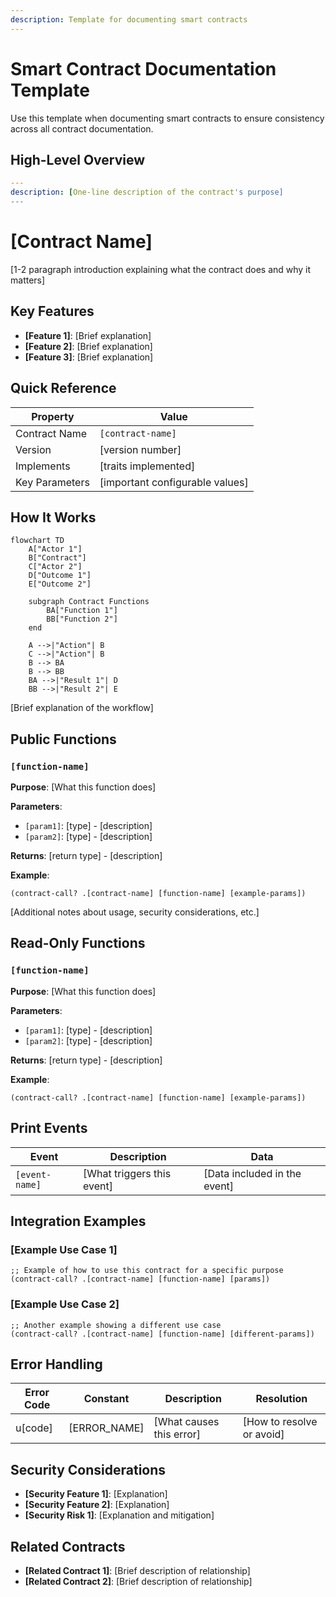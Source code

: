 ```yaml
---
description: Template for documenting smart contracts
---
```


# Smart Contract Documentation Template

Use this template when documenting smart contracts to ensure consistency across all contract documentation.

## High-Level Overview

```yaml
---
description: [One-line description of the contract's purpose]
---
```

# [Contract Name]

[1-2 paragraph introduction explaining what the contract does and why it matters]

## Key Features

- **[Feature 1]**: [Brief explanation]
- **[Feature 2]**: [Brief explanation]
- **[Feature 3]**: [Brief explanation]

## Quick Reference

| Property       | Value                           |
| -------------- | ------------------------------- |
| Contract Name  | `[contract-name]`               |
| Version        | [version number]                |
| Implements     | [traits implemented]            |
| Key Parameters | [important configurable values] |

## How It Works

```mermaid
flowchart TD
    A["Actor 1"]
    B["Contract"]
    C["Actor 2"]
    D["Outcome 1"]
    E["Outcome 2"]
    
    subgraph Contract Functions
        BA["Function 1"]
        BB["Function 2"]
    end
    
    A -->|"Action"| B
    C -->|"Action"| B
    B --> BA
    B --> BB
    BA -->|"Result 1"| D
    BB -->|"Result 2"| E
```

[Brief explanation of the workflow]

## Public Functions

### `[function-name]`

**Purpose**: [What this function does]

**Parameters**:

- `[param1]`: [type] - [description]
- `[param2]`: [type] - [description]

**Returns**: [return type] - [description]

**Example**:

```clarity
(contract-call? .[contract-name] [function-name] [example-params])
```

[Additional notes about usage, security considerations, etc.]

## Read-Only Functions

### `[function-name]`

**Purpose**: [What this function does]

**Parameters**:

- `[param1]`: [type] - [description]
- `[param2]`: [type] - [description]

**Returns**: [return type] - [description]

**Example**:

```clarity
(contract-call? .[contract-name] [function-name] [example-params])
```

## Print Events

| Event          | Description                | Data                         |
| -------------- | -------------------------- | ---------------------------- |
| `[event-name]` | [What triggers this event] | [Data included in the event] |

## Integration Examples

### [Example Use Case 1]

```clarity
;; Example of how to use this contract for a specific purpose
(contract-call? .[contract-name] [function-name] [params])
```

### [Example Use Case 2]

```clarity
;; Another example showing a different use case
(contract-call? .[contract-name] [function-name] [different-params])
```

## Error Handling

| Error Code | Constant     | Description              | Resolution                |
| ---------- | ------------ | ------------------------ | ------------------------- |
| u[code]    | [ERROR_NAME] | [What causes this error] | [How to resolve or avoid] |

## Security Considerations

- **[Security Feature 1]**: [Explanation]
- **[Security Feature 2]**: [Explanation]
- **[Security Risk 1]**: [Explanation and mitigation]

## Related Contracts

- **[Related Contract 1]**: [Brief description of relationship]
- **[Related Contract 2]**: [Brief description of relationship]
